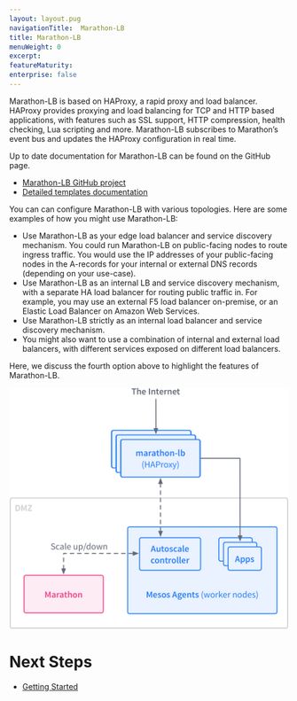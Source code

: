 ```yaml
---
layout: layout.pug
navigationTitle:  Marathon-LB
title: Marathon-LB
menuWeight: 0
excerpt:
featureMaturity:
enterprise: false
---
```


<!-- This source repo for this topic is https://github.com/dcos/dcos-docs -->


Marathon-LB is based on HAProxy, a rapid proxy and load balancer. HAProxy provides proxying and load balancing for TCP and HTTP based applications, with features such as SSL support, HTTP compression, health checking, Lua scripting and more. Marathon-LB subscribes to Marathon’s event bus and updates the HAProxy configuration in real time.

Up to date documentation for Marathon-LB can be found on the GitHub page.

 * [Marathon-LB GitHub project][1]
 * [Detailed templates documentation][2]

You can can configure Marathon-LB with various topologies. Here are some examples of how you might use Marathon-LB:

*   Use Marathon-LB as your edge load balancer and service discovery mechanism. You could run Marathon-LB on public-facing nodes to route ingress traffic. You would use the IP addresses of your public-facing nodes in the A-records for your internal or external DNS records (depending on your use-case).
*   Use Marathon-LB as an internal LB and service discovery mechanism, with a separate HA load balancer for routing public traffic in. For example, you may use an external F5 load balancer on-premise, or an Elastic Load Balancer on Amazon Web Services.
*   Use Marathon-LB strictly as an internal load balancer and service discovery mechanism.
*   You might also want to use a combination of internal and external load balancers, with different services exposed on different load balancers.

Here, we discuss the fourth option above to highlight the features of Marathon-LB.

![lb1](img/lb1.png)

# Next Steps

- [Getting Started][3]

[1]: https://github.com/mesosphere/marathon-lb
[2]: https://github.com/mesosphere/marathon-lb/blob/master/Longhelp.md#templates
[3]: usage/

